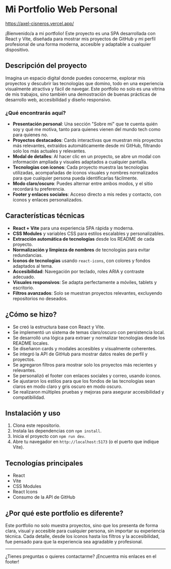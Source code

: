 # Mi Portfolio Web Personal

<https://axel-cisneros.vercel.app/>

¡Bienvenido/a a mi portfolio! Este proyecto es una SPA desarrollada con React y Vite, diseñada para mostrar mis proyectos de GitHub y mi perfil profesional de una forma moderna, accesible y adaptable a cualquier dispositivo.

## Descripción del proyecto

Imagina un espacio digital donde puedes conocerme, explorar mis proyectos y descubrir las tecnologías que domino, todo en una experiencia visualmente atractiva y fácil de navegar. Este portfolio no solo es una vitrina de mis trabajos, sino también una demostración de buenas prácticas de desarrollo web, accesibilidad y diseño responsivo.

### ¿Qué encontrarás aquí?

- **Presentación personal**: Una sección "Sobre mí" que te cuenta quién soy y qué me motiva, tanto para quienes vienen del mundo tech como para quienes no.
- **Proyectos destacados**: Cards interactivas que muestran mis proyectos más relevantes, extraídos automáticamente desde mi GitHub, filtrando solo los más actuales y relevantes.
- **Modal de detalles**: Al hacer clic en un proyecto, se abre un modal con información ampliada y visuales adaptados a cualquier pantalla.
- **Tecnologías con íconos**: Cada proyecto muestra las tecnologías utilizadas, acompañadas de íconos visuales y nombres normalizados para que cualquier persona pueda identificarlas fácilmente.
- **Modo claro/oscuro**: Puedes alternar entre ambos modos, y el sitio recordará tu preferencia.
- **Footer y enlaces sociales**: Acceso directo a mis redes y contacto, con íconos y enlaces personalizados.

## Características técnicas

- **React + Vite** para una experiencia SPA rápida y moderna.
- **CSS Modules** y variables CSS para estilos escalables y personalizables.
- **Extracción automática de tecnologías** desde los README de cada proyecto.
- **Normalización y limpieza de nombres** de tecnologías para evitar redundancias.
- **Íconos de tecnologías** usando `react-icons`, con colores y fondos adaptados al tema.
- **Accesibilidad**: Navegación por teclado, roles ARIA y contraste adecuado.
- **Visuales responsivos**: Se adapta perfectamente a móviles, tablets y escritorio.
- **Filtros avanzados**: Solo se muestran proyectos relevantes, excluyendo repositorios no deseados.

## ¿Cómo se hizo?

- Se creó la estructura base con React y Vite.
- Se implementó un sistema de temas claro/oscuro con persistencia local.
- Se desarrolló una lógica para extraer y normalizar tecnologías desde los README locales.
- Se diseñaron cards y modales accesibles y visualmente coherentes.
- Se integró la API de GitHub para mostrar datos reales de perfil y proyectos.
- Se agregaron filtros para mostrar solo los proyectos más recientes y relevantes.
- Se personalizó el footer con enlaces sociales y correo, usando íconos.
- Se ajustaron los estilos para que los fondos de las tecnologías sean claros en modo claro y gris oscuro en modo oscuro.
- Se realizaron múltiples pruebas y mejoras para asegurar accesibilidad y compatibilidad.

## Instalación y uso

1. Clona este repositorio.
2. Instala las dependencias con `npm install`.
3. Inicia el proyecto con `npm run dev`.
4. Abre tu navegador en `http://localhost:5173` (o el puerto que indique Vite).

## Tecnologías principales

- React
- Vite
- CSS Modules
- React Icons
- Consumo de la API de GitHub

## ¿Por qué este portfolio es diferente?

Este portfolio no solo muestra proyectos, sino que los presenta de forma clara, visual y accesible para cualquier persona, sin importar su experiencia técnica. Cada detalle, desde los íconos hasta los filtros y la accesibilidad, fue pensado para que la experiencia sea agradable y profesional.

---

¿Tienes preguntas o quieres contactarme? ¡Encuentra mis enlaces en el footer!
